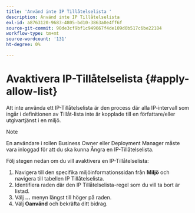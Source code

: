 ```yaml
---
title: 'Använd inte IP Tillåtelselista '
description: Använd inte IP Tillåtelselista
exl-id: a8763120-9683-4805-bd10-3863a0e4ff6f
source-git-commit: 90de3cf9bf1c949667f4de109d0b517c6be22184
workflow-type: tm+mt
source-wordcount: '131'
ht-degree: 0%

---
```


# Avaktivera IP-Tillåtelselista {#apply-allow-list}

Att inte använda ett IP-Tillåtelselista är den process där alla IP-intervall som ingår i definitionen av Tillåt-lista inte är kopplade till en författare/eller utgivartjänst i en miljö.

>[!NOTE]
>En användare i rollen Business Owner eller Deployment Manager måste vara inloggad för att du ska kunna Ångra en IP-Tillåtelselista.

Följ stegen nedan om du vill avaktivera en IP-Tillåtelselista:

1. Navigera till den specifika miljöinformationssidan från **Miljö** och navigera till tabellen IP Tillåtelselista.
1. Identifiera raden där den IP Tillåtelselista-regel som du vill ta bort är listad.
1. Välj **...** menyn längst till höger på raden.
1. Välj **Oanvänd** och bekräfta ditt bidrag.

